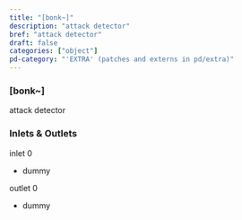 ```yaml
---
title: "[bonk~]"
description: "attack detector"
bref: "attack detector"
draft: false
categories: ["object"]
pd-category: "'EXTRA' (patches and externs in pd/extra)"
---
```


### [bonk~]

attack detector

### Inlets & Outlets

inlet 0

 - dummy

outlet 0

 - dummy
 
